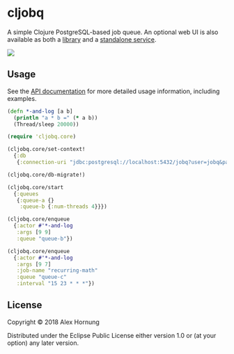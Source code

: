 # cljobq

A simple Clojure PostgreSQL-based job queue. An optional web UI is also available as both a [library][cljobq-web] and a [standalone service][cljobq-web-server].

![](https://clojars.org/cljobq/latest-version.svg)

## Usage

See the [API documentation][API] for more detailed usage information, including examples.

```clojure
(defn *-and-log [a b]
  (println "a * b =" (* a b))
  (Thread/sleep 20000))

(require 'cljobq.core)

(cljobq.core/set-context!
  {:db
   {:connection-uri "jdbc:postgresql://localhost:5432/jobq?user=jobq&password=jobq"}})

(cljobq.core/db-migrate!)

(cljobq.core/start
  {:queues
   {:queue-a {}
    :queue-b {:num-threads 4}}})

(cljobq.core/enqueue
  {:actor #'*-and-log
   :args [9 9]
   :queue "queue-b"})

(cljobq.core/enqueue
  {:actor #'*-and-log
   :args [9 7]
   :job-name "recurring-math"
   :queue "queue-c"
   :interval "15 23 * * *"})
```

## License

Copyright © 2018 Alex Hornung

Distributed under the Eclipse Public License either version 1.0 or (at
your option) any later version.


[API]: https://bwalex.github.io/cljobq/cljobq.core.html
[cljobq-web]: https://github.com/bwalex/cljobq-web
[cljobq-web-server]: https://github.com/bwalex/cljobq-web-server
